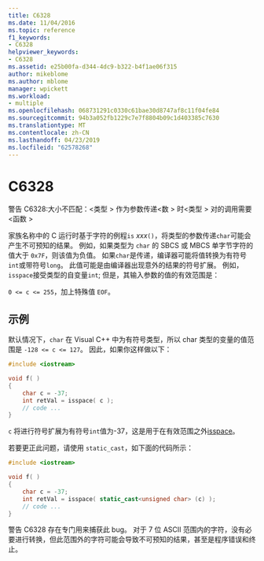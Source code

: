 ```yaml
---
title: C6328
ms.date: 11/04/2016
ms.topic: reference
f1_keywords:
- C6328
helpviewer_keywords:
- C6328
ms.assetid: e25b00fa-d344-4dc9-b322-b4f1ae06f315
author: mikeblome
ms.author: mblome
manager: wpickett
ms.workload:
- multiple
ms.openlocfilehash: 068731291c0330c61bae30d8747af8c11f04fe84
ms.sourcegitcommit: 94b3a052fb1229c7e7f8804b09c1d403385c7630
ms.translationtype: MT
ms.contentlocale: zh-CN
ms.lasthandoff: 04/23/2019
ms.locfileid: "62578268"
---
```

# <a name="c6328"></a>C6328
警告 C6328:大小不匹配：\<类型 > 作为参数传递\<数 > 时\<类型 > 对的调用需要\<函数 >

 家族名称中的 C 运行时基于字符的例程`is` *xxx*`()`，将类型的参数传递`char`可能会产生不可预知的结果。 例如，如果类型为 `char` 的 SBCS 或 MBCS 单字节字符的值大于 `0x7F`，则该值为负值。 如果`char`是传递，编译器可能将值转换为有符号`int`或带符号`long`。 此值可能是由编译器出现意外的结果的符号扩展。 例如，`isspace`接受类型的自变量`int`; 但是，其输入参数的值的有效范围是：

 `0 <= c <= 255`，加上特殊值 `EOF`。

## <a name="example"></a>示例
 默认情况下，`char` 在 Visual C++ 中为有符号类型，所以 char 类型的变量的值范围是 `-128 <= c <= 127`。 因此，如果你这样做以下：

```cpp
#include <iostream>

void f( )
{
    char c = -37;
    int retVal = isspace( c );
    // code ...
}
```

 `c` 将进行符号扩展为有符号`int`值为-37，这是用于在有效范围之外[isspace](/cpp/standard-library/locale-functions#isspace)。

 若要更正此问题，请使用 `static_cast`，如下面的代码所示：

```cpp
#include <iostream>

void f( )
{
    char c = -37;
    int retVal = isspace( static_cast<unsigned char> (c) );
    // code ...
}
```

 警告 C6328 存在专门用来捕获此 bug。 对于 7 位 ASCII 范围内的字符，没有必要进行转换，但此范围外的字符可能会导致不可预知的结果，甚至是程序错误和终止。